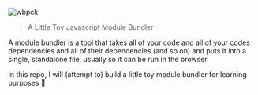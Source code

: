 ![wbpck](https://cdn.rawgit.com/adamisntdead/wbpck-bundler/3164a8b7/logo.svg)

> A Little Toy Javascript Module Bundler

A module bundler is a tool that takes all of your code and all of your codes dependencies and all of their dependencies (and so on) and puts it into a single, standalone file, usually so it can be run in the browser.

In this repo, I will (attempt to) build a little toy module bundler for learning purposes 📝 